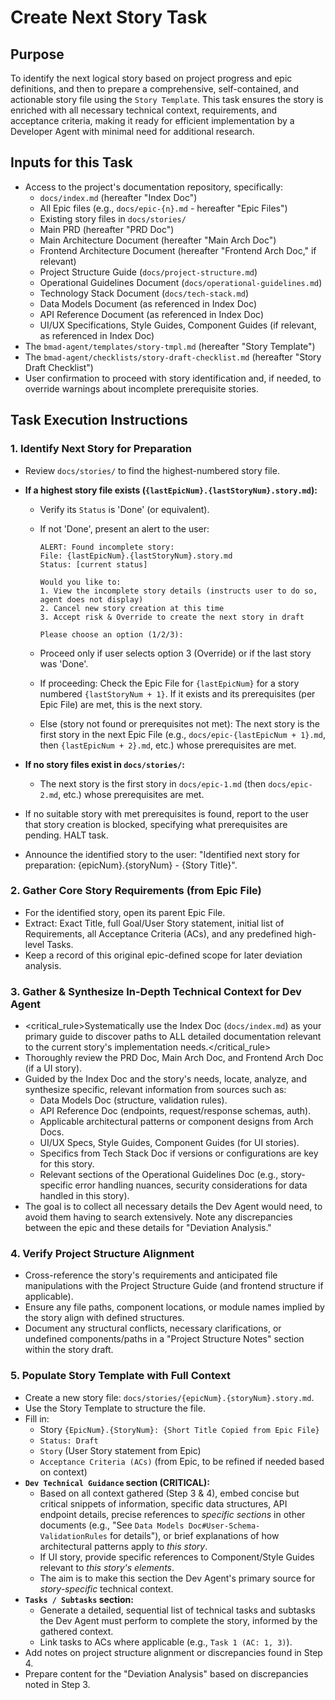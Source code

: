 # Create Next Story Task

## Purpose

To identify the next logical story based on project progress and epic definitions, and then to prepare a comprehensive, self-contained, and actionable story file using the `Story Template`. This task ensures the story is enriched with all necessary technical context, requirements, and acceptance criteria, making it ready for efficient implementation by a Developer Agent with minimal need for additional research.

## Inputs for this Task

- Access to the project's documentation repository, specifically:
  - `docs/index.md` (hereafter "Index Doc")
  - All Epic files (e.g., `docs/epic-{n}.md` - hereafter "Epic Files")
  - Existing story files in `docs/stories/`
  - Main PRD (hereafter "PRD Doc")
  - Main Architecture Document (hereafter "Main Arch Doc")
  - Frontend Architecture Document (hereafter "Frontend Arch Doc," if relevant)
  - Project Structure Guide (`docs/project-structure.md`)
  - Operational Guidelines Document (`docs/operational-guidelines.md`)
  - Technology Stack Document (`docs/tech-stack.md`)
  - Data Models Document (as referenced in Index Doc)
  - API Reference Document (as referenced in Index Doc)
  - UI/UX Specifications, Style Guides, Component Guides (if relevant, as referenced in Index Doc)
- The `bmad-agent/templates/story-tmpl.md` (hereafter "Story Template")
- The `bmad-agent/checklists/story-draft-checklist.md` (hereafter "Story Draft Checklist")
- User confirmation to proceed with story identification and, if needed, to override warnings about incomplete prerequisite stories.

## Task Execution Instructions

### 1. Identify Next Story for Preparation

- Review `docs/stories/` to find the highest-numbered story file.
- **If a highest story file exists (`{lastEpicNum}.{lastStoryNum}.story.md`):**

  - Verify its `Status` is 'Done' (or equivalent).
  - If not 'Done', present an alert to the user:

    ```plaintext
    ALERT: Found incomplete story:
    File: {lastEpicNum}.{lastStoryNum}.story.md
    Status: [current status]

    Would you like to:
    1. View the incomplete story details (instructs user to do so, agent does not display)
    2. Cancel new story creation at this time
    3. Accept risk & Override to create the next story in draft

    Please choose an option (1/2/3):
    ```

  - Proceed only if user selects option 3 (Override) or if the last story was 'Done'.
  - If proceeding: Check the Epic File for `{lastEpicNum}` for a story numbered `{lastStoryNum + 1}`. If it exists and its prerequisites (per Epic File) are met, this is the next story.
  - Else (story not found or prerequisites not met): The next story is the first story in the next Epic File (e.g., `docs/epic-{lastEpicNum + 1}.md`, then `{lastEpicNum + 2}.md`, etc.) whose prerequisites are met.

- **If no story files exist in `docs/stories/`:**
  - The next story is the first story in `docs/epic-1.md` (then `docs/epic-2.md`, etc.) whose prerequisites are met.
- If no suitable story with met prerequisites is found, report to the user that story creation is blocked, specifying what prerequisites are pending. HALT task.
- Announce the identified story to the user: "Identified next story for preparation: {epicNum}.{storyNum} - {Story Title}".

### 2. Gather Core Story Requirements (from Epic File)

- For the identified story, open its parent Epic File.
- Extract: Exact Title, full Goal/User Story statement, initial list of Requirements, all Acceptance Criteria (ACs), and any predefined high-level Tasks.
- Keep a record of this original epic-defined scope for later deviation analysis.

### 3. Gather & Synthesize In-Depth Technical Context for Dev Agent

- <critical_rule>Systematically use the Index Doc (`docs/index.md`) as your primary guide to discover paths to ALL detailed documentation relevant to the current story's implementation needs.</critical_rule>
- Thoroughly review the PRD Doc, Main Arch Doc, and Frontend Arch Doc (if a UI story).
- Guided by the Index Doc and the story's needs, locate, analyze, and synthesize specific, relevant information from sources such as:
  - Data Models Doc (structure, validation rules).
  - API Reference Doc (endpoints, request/response schemas, auth).
  - Applicable architectural patterns or component designs from Arch Docs.
  - UI/UX Specs, Style Guides, Component Guides (for UI stories).
  - Specifics from Tech Stack Doc if versions or configurations are key for this story.
  - Relevant sections of the Operational Guidelines Doc (e.g., story-specific error handling nuances, security considerations for data handled in this story).
- The goal is to collect all necessary details the Dev Agent would need, to avoid them having to search extensively. Note any discrepancies between the epic and these details for "Deviation Analysis."

### 4. Verify Project Structure Alignment

- Cross-reference the story's requirements and anticipated file manipulations with the Project Structure Guide (and frontend structure if applicable).
- Ensure any file paths, component locations, or module names implied by the story align with defined structures.
- Document any structural conflicts, necessary clarifications, or undefined components/paths in a "Project Structure Notes" section within the story draft.

### 5. Populate Story Template with Full Context

- Create a new story file: `docs/stories/{epicNum}.{storyNum}.story.md`.
- Use the Story Template to structure the file.
- Fill in:
  - Story `{EpicNum}.{StoryNum}: {Short Title Copied from Epic File}`
  - `Status: Draft`
  - `Story` (User Story statement from Epic)
  - `Acceptance Criteria (ACs)` (from Epic, to be refined if needed based on context)
- **`Dev Technical Guidance` section (CRITICAL):**
  - Based on all context gathered (Step 3 & 4), embed concise but critical snippets of information, specific data structures, API endpoint details, precise references to _specific sections_ in other documents (e.g., "See `Data Models Doc#User-Schema-ValidationRules` for details"), or brief explanations of how architectural patterns apply to _this story_.
  - If UI story, provide specific references to Component/Style Guides relevant to _this story's elements_.
  - The aim is to make this section the Dev Agent's primary source for _story-specific_ technical context.
- **`Tasks / Subtasks` section:**
  - Generate a detailed, sequential list of technical tasks and subtasks the Dev Agent must perform to complete the story, informed by the gathered context.
  - Link tasks to ACs where applicable (e.g., `Task 1 (AC: 1, 3)`).
- Add notes on project structure alignment or discrepancies found in Step 4.
- Prepare content for the "Deviation Analysis" based on discrepancies noted in Step 3.
